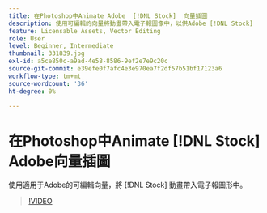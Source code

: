 ```yaml
---
title: 在Photoshop中Animate Adobe  [!DNL Stock]  向量插圖
description: 使用可編輯的向量將動畫帶入電子報圖像中，以供Adobe [!DNL Stock]
feature: Licensable Assets, Vector Editing
role: User
level: Beginner, Intermediate
thumbnail: 331839.jpg
exl-id: a5ce850c-a9ad-4e58-8586-9ef2e7e9c20c
source-git-commit: e39efe0f7afc4e3e970ea7f2df57b51bf17123a6
workflow-type: tm+mt
source-wordcount: '36'
ht-degree: 0%

---
```


# 在Photoshop中Animate [!DNL Stock] Adobe向量插圖

使用適用于Adobe的可編輯向量，將 [!DNL Stock] 動畫帶入電子報圖形中。

>[!VIDEO](https://video.tv.adobe.com/v/331839?hidetitle=true)
